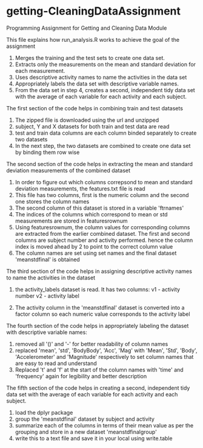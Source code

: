 # getting-CleaningDataAssignment
Programming Assignment for Getting and Cleaning Data Module

This file explains how run_analysis.R works to achieve the goal of the assignment

1. Merges the training and the test sets to create one data set.
2. Extracts only the measurements on the mean and standard deviation for each measurement.
3. Uses descriptive activity names to name the activities in the data set
4. Appropriately labels the data set with descriptive variable names.
5. From the data set in step 4, creates a second, independent tidy data set with the average of each variable for each activity and each subject.

The first section of the code helps in combining train and test datasets

1. The zipped file is downloaded using the url and unzipped
2. subject, Y and X datasets for both train and test data are read
3. test and train data columns are each column binded separately to create two datasets
4. In the next step, the two datasets are combined to create one data set by binding them row wise

The second section of the code helps in extracting the mean and standard deviation measurements of the combined dataset

1. In order to figure out which columns correpsond to mean and standard deviation measurements, the features.txt file is read
2. This file has two columns, first is the numeric column and the second one stores the column names
3. The second column of this dataset is stored in a variable 'ftrnames'
4. The indices of the columns which correspond to mean or std measurements are stored in featuresrownum
5. Using featuresrownum, the column values for corresponding columns are extracted from the earlier combined dataset. The first and second columns are subject number and activity performed. hence the column index is moved ahead by 2 to point to the correct column value 
6. The column names are set using set names and the final dataset 'meanstdfinal' is obtained

The third section of the code helps in assigning descriptive activity names to name the activities in the dataset

1. the activity_labels dataset is read. It has two columns:
    v1 - activity number
    v2 - activity label
    
2. The activity column in the 'meanstdfinal' dataset is converted into a factor column so each numeric value corresponds to the activity label

The fourth section of the code helps in appropriately labeling the dataset with descriptive variable names:

1. removed all '()' and '-' for better readability of column names
2. replaced 'mean', 'std', 'BodyBody', 'Acc', 'Mag' with 'Mean', 'Std', 'Body', 'Accelerometer' and 'Magnitude' respectively to set column names that are easy to read and understand 
3. Replaced 't' and 'f' at the start of the column names with 'time' and 'frequency' again for legibility and better description

The fifth section of the code helps in creating a second, independent tidy data set with the average of each variable for each activity and each subject.

1. load the dplyr package
2. group the 'meanstdfinal' dataset by subject and activity
3. summarize each of the columns in terms of their mean value as per the grouping and store in a new dataset 'meanstdfinalgroup'
4. write this to a text file and save it in your local using write.table



